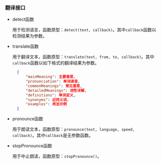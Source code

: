 ### 翻译接口

* detect函数

  用于检测语言，函数原型：`detect(text, callback)`。其中`callback`函数以检测结果为参数。

* translate函数

  用于翻译文本，函数原型：`translate(text, from, to, callback)`。其中`callback`函数以如下格式的翻译结果为参数。

  ```json
    {
        "mainMeaning": 主要意思,
        "pronunciation": 单词读音,
        "commonMeanings": 常见意思,
        "detailedMeanings": 词性详解,
        "definitions": 单词定义,
        "synonyms": 近同义词,
        "examples": 用法示例
    }
  ```

* pronounce函数

  用于朗读文本，函数原型：`pronounce(text, language, speed, callback)`。其中`callback`是无参数函数。

* stopPronounce函数

  用于中止朗读，函数原型：`stopPronounce()`。